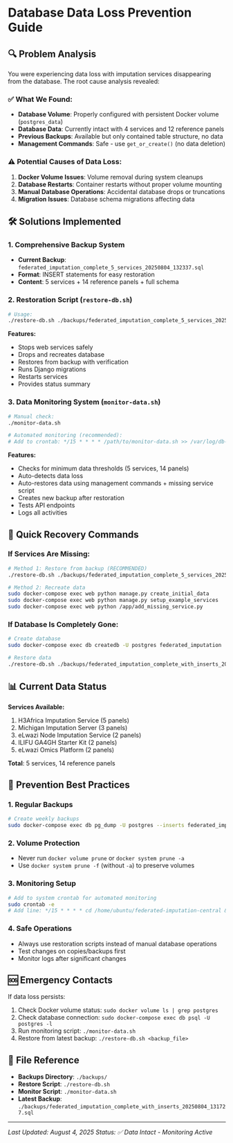 # Database Data Loss Prevention Guide

## 🔍 Problem Analysis

You were experiencing data loss with imputation services disappearing from the database. The root cause analysis revealed:

### ✅ What We Found:
- **Database Volume**: Properly configured with persistent Docker volume (`postgres_data`)
- **Database Data**: Currently intact with 4 services and 12 reference panels
- **Previous Backups**: Available but only contained table structure, no data
- **Management Commands**: Safe - use `get_or_create()` (no data deletion)

### ⚠️ Potential Causes of Data Loss:
1. **Docker Volume Issues**: Volume removal during system cleanups
2. **Database Restarts**: Container restarts without proper volume mounting
3. **Manual Database Operations**: Accidental database drops or truncations
4. **Migration Issues**: Database schema migrations affecting data

## 🛠️ Solutions Implemented

### 1. **Comprehensive Backup System**
- **Current Backup**: `federated_imputation_complete_5_services_20250804_132337.sql`
- **Format**: INSERT statements for easy restoration
- **Content**: 5 services + 14 reference panels + full schema

### 2. **Restoration Script** (`restore-db.sh`)
```bash
# Usage:
./restore-db.sh ./backups/federated_imputation_complete_5_services_20250804_132337.sql
```

**Features:**
- Stops web services safely
- Drops and recreates database
- Restores from backup with verification
- Runs Django migrations
- Restarts services
- Provides status summary

### 3. **Data Monitoring System** (`monitor-data.sh`)
```bash
# Manual check:
./monitor-data.sh

# Automated monitoring (recommended):
# Add to crontab: */15 * * * * /path/to/monitor-data.sh >> /var/log/db-monitor.log 2>&1
```

**Features:**
- Checks for minimum data thresholds (5 services, 14 panels)
- Auto-detects data loss
- Auto-restores data using management commands + missing service script
- Creates new backup after restoration
- Tests API endpoints
- Logs all activities

## 🚀 Quick Recovery Commands

### If Services Are Missing:
```bash
# Method 1: Restore from backup (RECOMMENDED)
./restore-db.sh ./backups/federated_imputation_complete_5_services_20250804_132337.sql

# Method 2: Recreate data
sudo docker-compose exec web python manage.py create_initial_data
sudo docker-compose exec web python manage.py setup_example_services
sudo docker-compose exec web python /app/add_missing_service.py
```

### If Database Is Completely Gone:
```bash
# Create database
sudo docker-compose exec db createdb -U postgres federated_imputation

# Restore data
./restore-db.sh ./backups/federated_imputation_complete_with_inserts_20250804_131727.sql
```

## 📊 Current Data Status

**Services Available:**
1. H3Africa Imputation Service (5 panels)
2. Michigan Imputation Server (3 panels) 
3. eLwazi Node Imputation Service (2 panels)
4. ILIFU GA4GH Starter Kit (2 panels)
5. eLwazi Omics Platform (2 panels)

**Total**: 5 services, 14 reference panels

## 🔄 Prevention Best Practices

### 1. **Regular Backups**
```bash
# Create weekly backups
sudo docker-compose exec db pg_dump -U postgres --inserts federated_imputation > "./backups/federated_imputation_weekly_$(date +%Y%m%d).sql"
```

### 2. **Volume Protection**
- Never run `docker volume prune` or `docker system prune -a` 
- Use `docker system prune -f` (without `-a`) to preserve volumes

### 3. **Monitoring Setup**
```bash
# Add to system crontab for automated monitoring
sudo crontab -e
# Add line: */15 * * * * cd /home/ubuntu/federated-imputation-central && ./monitor-data.sh >> /var/log/db-monitor.log 2>&1
```

### 4. **Safe Operations**
- Always use restoration scripts instead of manual database operations
- Test changes on copies/backups first
- Monitor logs after significant changes

## 🆘 Emergency Contacts

If data loss persists:
1. Check Docker volume status: `sudo docker volume ls | grep postgres`
2. Check database connection: `sudo docker-compose exec db psql -U postgres -l`
3. Run monitoring script: `./monitor-data.sh`
4. Restore from latest backup: `./restore-db.sh <backup_file>`

## 📝 File Reference

- **Backups Directory**: `./backups/`
- **Restore Script**: `./restore-db.sh`
- **Monitor Script**: `./monitor-data.sh`
- **Latest Backup**: `./backups/federated_imputation_complete_with_inserts_20250804_131727.sql`

---
*Last Updated: August 4, 2025*
*Status: ✅ Data Intact - Monitoring Active*